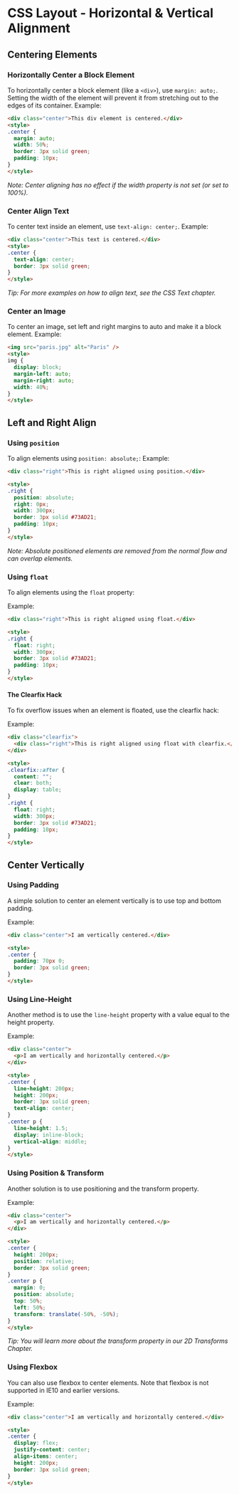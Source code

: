# CSS Layout - Horizontal & Vertical Alignment
## Centering Elements
### Horizontally Center a Block Element
To horizontally center a block element (like a `<div>`), use `margin: auto;`. Setting the width of the element will prevent it from stretching out to the edges of its container.
Example:
```html
<div class="center">This div element is centered.</div>
<style>
.center {
  margin: auto;
  width: 50%;
  border: 3px solid green;
  padding: 10px;
}
</style>
```
*Note: Center aligning has no effect if the width property is not set (or set to 100%).*
### Center Align Text
To center text inside an element, use `text-align: center;`.
Example:
```html
<div class="center">This text is centered.</div>
<style>
.center {
  text-align: center;
  border: 3px solid green;
}
</style>
```
*Tip: For more examples on how to align text, see the CSS Text chapter.*
### Center an Image
To center an image, set left and right margins to auto and make it a block element.
Example:
```html
<img src="paris.jpg" alt="Paris" />
<style>
img {
  display: block;
  margin-left: auto;
  margin-right: auto;
  width: 40%;
}
</style>
```
## Left and Right Align
### Using `position`
To align elements using `position: absolute;`:
Example:
```html
<div class="right">This is right aligned using position.</div>

<style>
.right {
  position: absolute;
  right: 0px;
  width: 300px;
  border: 3px solid #73AD21;
  padding: 10px;
}
</style>
```
*Note: Absolute positioned elements are removed from the normal flow and can overlap elements.*
### Using `float`
To align elements using the `float` property:

Example:
```html
<div class="right">This is right aligned using float.</div>

<style>
.right {
  float: right;
  width: 300px;
  border: 3px solid #73AD21;
  padding: 10px;
}
</style>
```
#### The Clearfix Hack
To fix overflow issues when an element is floated, use the clearfix hack:

Example:
```html
<div class="clearfix">
  <div class="right">This is right aligned using float with clearfix.</div>
</div>

<style>
.clearfix::after {
  content: "";
  clear: both;
  display: table;
}
.right {
  float: right;
  width: 300px;
  border: 3px solid #73AD21;
  padding: 10px;
}
</style>
```

## Center Vertically

### Using Padding
A simple solution to center an element vertically is to use top and bottom padding.

Example:
```html
<div class="center">I am vertically centered.</div>

<style>
.center {
  padding: 70px 0;
  border: 3px solid green;
}
</style>
```

### Using Line-Height
Another method is to use the `line-height` property with a value equal to the height property.

Example:
```html
<div class="center">
  <p>I am vertically and horizontally centered.</p>
</div>

<style>
.center {
  line-height: 200px;
  height: 200px;
  border: 3px solid green;
  text-align: center;
}
.center p {
  line-height: 1.5;
  display: inline-block;
  vertical-align: middle;
}
</style>
```

### Using Position & Transform
Another solution is to use positioning and the transform property.

Example:
```html
<div class="center">
  <p>I am vertically and horizontally centered.</p>
</div>

<style>
.center {
  height: 200px;
  position: relative;
  border: 3px solid green;
}
.center p {
  margin: 0;
  position: absolute;
  top: 50%;
  left: 50%;
  transform: translate(-50%, -50%);
}
</style>
```
*Tip: You will learn more about the transform property in our 2D Transforms Chapter.*

### Using Flexbox
You can also use flexbox to center elements. Note that flexbox is not supported in IE10 and earlier versions.

Example:
```html
<div class="center">I am vertically and horizontally centered.</div>

<style>
.center {
  display: flex;
  justify-content: center;
  align-items: center;
  height: 200px;
  border: 3px solid green;
}
</style>
```
